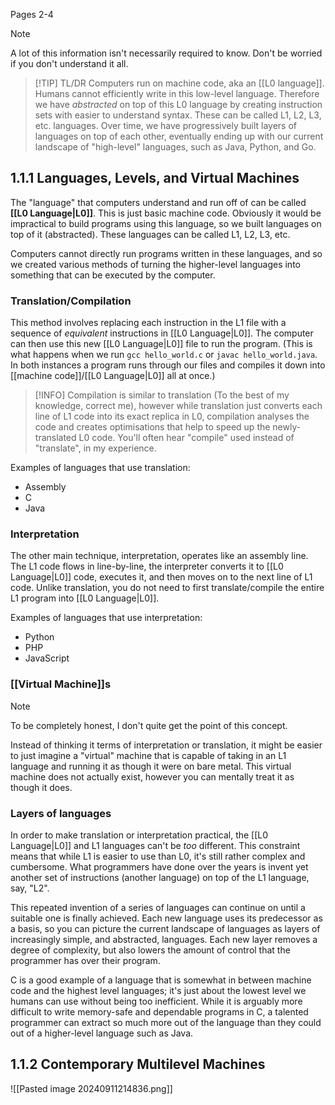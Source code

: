 Pages 2-4

> [!note] 
> A lot of this information isn't necessarily required to know. Don't be worried if you don't understand it all.

> [!TIP] TL/DR
> Computers run on machine code, aka an [[L0 language]]. Humans cannot efficiently write in this low-level language. Therefore we have *abstracted* on top of this L0 language by creating instruction sets with easier to understand syntax. These can be called L1, L2, L3, etc. languages. Over time, we have progressively built layers of languages on top of each other, eventually ending up with our current landscape of "high-level" languages, such as Java, Python, and Go.

## 1.1.1 Languages, Levels, and Virtual Machines
The "language" that computers understand and run off of can be called **[[L0 Language|L0]]**. This is just basic machine code. Obviously it would be impractical to build programs using this language, so we built languages on top of it (abstracted). These languages can be called L1, L2, L3, etc.

Computers cannot directly run programs written in these languages, and so we created various methods of turning the higher-level languages into something that can be executed by the computer.

### Translation/Compilation
This method involves replacing each instruction in the L1 file with a sequence of *equivalent* instructions in [[L0 Language|L0]]. The computer can then use this new [[L0 Language|L0]] file to run the program. (This is what happens when we run `gcc hello_world.c` or `javac hello_world.java`. In both instances a program runs through our files and compiles it down into [[machine code]]/[[L0 Language|L0]] all at once.)

> [!INFO]
> Compilation is similar to translation (To the best of my knowledge, correct me), however while translation just converts each line of L1 code into its exact replica in L0, compilation analyses the code and creates optimisations that help to speed up the newly-translated L0 code. You'll often hear "compile" used instead of "translate", in my experience.

Examples of languages that use translation:
- Assembly
- C
- Java

### Interpretation
The other main technique, interpretation, operates like an assembly line. The L1 code flows in line-by-line, the interpreter converts it to [[L0 Language|L0]] code, executes it, and then moves on to the next line of L1 code. Unlike translation, you do not need to first translate/compile the entire L1 program into [[L0 Language|L0]].

Examples of languages that use interpretation:
- Python
- PHP
- JavaScript

### [[Virtual Machine]]s

> [!note] 
> To be completely honest, I don't quite get the point of this concept.

Instead of thinking it terms of interpretation or translation, it might be easier to just imagine a "virtual" machine that is capable of taking in an L1 language and running it as though it were on bare metal. This virtual machine does not actually exist, however you can mentally treat it as though it does.

### Layers of languages
In order to make translation or interpretation practical, the [[L0 Language|L0]] and L1 languages can't be *too* different. This constraint means that while L1 is easier to use than L0, it's still rather complex and cumbersome. What programmers have done over the years is invent yet another set of instructions (another language) on top of the L1 language, say, "L2".

This repeated invention of a series of languages can continue on until a suitable one is finally achieved. Each new language uses its predecessor as a basis, so you can picture the current landscape of languages as layers of increasingly simple, and abstracted, languages. Each new layer removes a degree of complexity, but also lowers the amount of control that the programmer has over their program.

C is a good example of a language that is somewhat in between machine code and the highest level languages; it's just about the lowest level we humans can use without being too inefficient. While it is arguably more difficult to write memory-safe and dependable programs in C, a talented programmer can extract so much more out of the language than they could out of a higher-level language such as Java.


## 1.1.2 Contemporary Multilevel Machines



![[Pasted image 20240911214836.png]]

